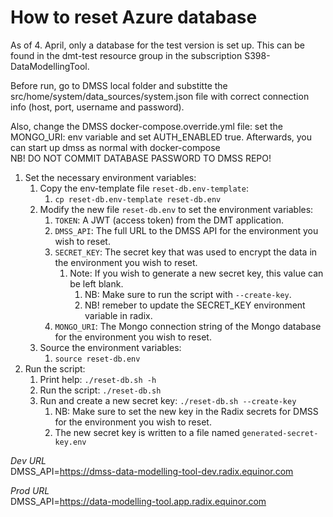 # How to reset Azure database

As of 4. April, only a database for the test version is set up. This can be found in the dmt-test resource group in the subscription S398-DataModellingTool.

Before run, go to DMSS local folder and substitte the src/home/system/data_sources/system.json file with correct connection info (host, port, username and password).

Also, change the DMSS docker-compose.override.yml file: set the MONGO_URI: env variable and set AUTH_ENABLED true.
 Afterwards, you can start up dmss as normal with docker-compose  
NB! DO NOT COMMIT DATABASE PASSWORD TO DMSS REPO!

1. Set the necessary environment variables:
   1. Copy the env-template file `reset-db.env-template`:
      1. `cp reset-db.env-template reset-db.env`
   2. Modify the new file `reset-db.env` to set the environment variables:
      1. `TOKEN`: A JWT (access token) from the DMT application.
      2. `DMSS_API`: The full URL to the DMSS API for the environment you wish to reset.
      3. `SECRET_KEY`: The secret key that was used to encrypt the data in the environment you wish to reset.
         1. Note: If you wish to generate a new secret key, this value can be left blank.
            1. NB: Make sure to run the script with `--create-key`.
            2. NB! remeber to update the SECRET_KEY environment variable in radix. 
      4. `MONGO_URI`: The Mongo connection string of the Mongo database for the environment you wish to reset.
   3. Source the environment variables:
      1. `source reset-db.env`
2. Run the script:
   1. Print help: `./reset-db.sh -h`
   2. Run the script: `./reset-db.sh`
   3. Run and create a new secret key: `./reset-db.sh --create-key`
      1. NB: Make sure to set the new key in the Radix secrets for DMSS for the environment you wish to reset.
      2. The new secret key is written to a file named `generated-secret-key.env`

_Dev URL_  
DMSS_API=<https://dmss-data-modelling-tool-dev.radix.equinor.com>

_Prod URL_  
DMSS_API=<https://data-modelling-tool.app.radix.equinor.com>
